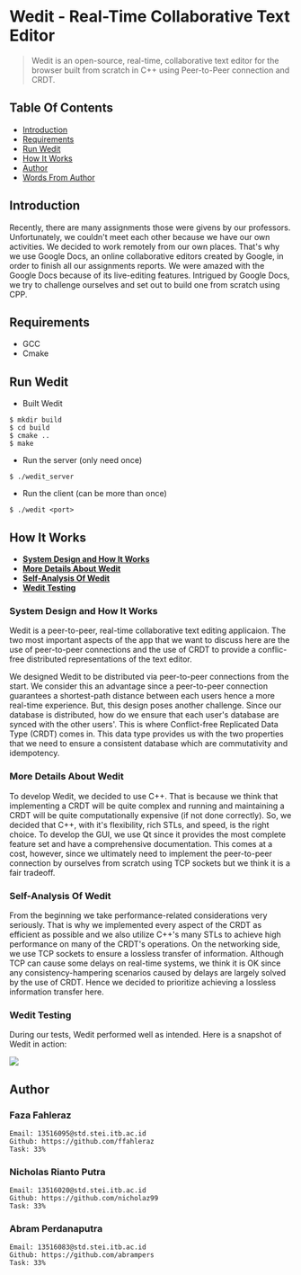 # Wedit - Real-Time Collaborative Text Editor

> Wedit is an open-source, real-time, collaborative text editor for the browser built from scratch in C++ using Peer-to-Peer connection and CRDT.

## Table Of Contents
- [Introduction](#introduction)
- [Requirements](#requirements)
- [Run Wedit](#run-wedit)
- [How It Works](#how-it-works)
- [Author](#author)
- [Words From Author](#words-from-author)

## Introduction
Recently, there are many assignments those were givens by our professors. Unfortunately, we couldn't meet each other because we have our own activities. We decided to work remotely from our own places. That's why we use Google Docs, an online collaborative editors created by Google, in order to finish all our assignments reports. We were amazed with the Google Docs because of its live-editing features. Intrigued by Google Docs, we try to challenge ourselves and set out to build one from scratch using CPP.

## Requirements
* GCC
* Cmake

## Run Wedit
- Built Wedit
```
$ mkdir build
$ cd build
$ cmake ..
$ make
```

- Run the server (only need once)
```
$ ./wedit_server
```

- Run the client (can be more than once)
```
$ ./wedit <port>
```

## How It Works
- [**System Design and How It Works**](#system-design-and-how-it-works)
- [**More Details About Wedit**](#more-details-about-wedit)
- [**Self-Analysis Of Wedit**](#self-analysis-of-wedit)
- [**Wedit Testing**](#wedit-testing)

### System Design and How It Works
Wedit is a peer-to-peer, real-time collaborative text editing applicaion. The two most important aspects of the app that we want to discuss here are the use of peer-to-peer connections and the use of CRDT to provide a conflic-free distributed representations of the text editor.

We designed Wedit to be distributed via peer-to-peer connections from the start. We consider this an advantage since a peer-to-peer connection guarantees a shortest-path distance between each users hence a more real-time experience. But, this design poses another challenge. Since our database is distributed, how do we ensure that each user's database are synced with the other users'. This is where Conflict-free Replicated Data Type (CRDT) comes in. This data type provides us with the two properties that we need to ensure a consistent database which are commutativity and idempotency.

### More Details About Wedit
To develop Wedit, we decided to use C++. That is because we think that implementing a CRDT will be quite complex and running and maintaining a CRDT will be quite computationally expensive (if not done correctly). So, we decided that C++, with it's flexibility, rich STLs, and speed, is the right choice. To develop the GUI, we use Qt since it provides the most complete feature set and have a comprehensive documentation. This comes at a cost, however, since we ultimately need to implement the peer-to-peer connection by ourselves from scratch using TCP sockets but we think it is a fair tradeoff.

### Self-Analysis Of Wedit
From the beginning we take performance-related considerations very seriously. That is why we implemented every aspect of the CRDT as efficient as possible and we also utilize C++'s many STLs to achieve high performance on many of the CRDT's operations. On the networking side, we use TCP sockets to ensure a lossless transfer of information. Although TCP can cause some delays on real-time systems, we think it is OK since any consistency-hampering scenarios caused by delays are largely solved by the use of CRDT. Hence we decided to prioritize achieving a lossless information transfer here.

### Wedit Testing
During our tests, Wedit performed well as intended. Here is a snapshot of Wedit in action:

![](demo.gif)

## Author
### Faza Fahleraz
```
Email: 13516095@std.stei.itb.ac.id
Github: https://github.com/ffahleraz
Task: 33%
```

### Nicholas Rianto Putra
```
Email: 13516020@std.stei.itb.ac.id
Github: https://github.com/nicholaz99
Task: 33%
```

### Abram Perdanaputra
```
Email: 13516083@std.stei.itb.ac.id
Github: https://github.com/abrampers
Task: 33%
```
